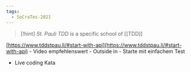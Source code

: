 ```yaml
---
tags:
  - SoCraTes-2021
---
```


> [!hint] *St. Pauli TDD* is a specific school of [[TDD]]

[https://www.tddstpau.li/#start-with-api](https://www.tddstpau.li/#start-with-api)
    - Video empfehlenswert
    - Outside in
    - Starte mit einfachem Test
- Live coding Kata
